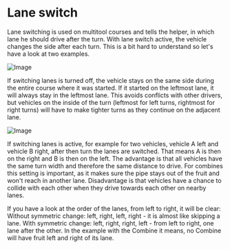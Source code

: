 # Lane switch


Lane switching is used on multitool courses and tells the helper, in which lane he should drive after the turn.
With lane switch active, the vehicle changes the side after each turn.
This is a bit hard to understand so let's have a look at two examples.


![Image](/home/runner/work/CourseplayHelp/CourseplayHelp/translation_data/regularchange_0_0_1020_765.png)


If switching lanes is turned off, the vehicle stays on the same side during the entire course where it was started.
If it started on the leftmost lane, it will always stay in the leftmost lane. This avoids conflicts with other drivers,
but vehicles on the inside of the turn (leftmost for left turns, rightmost for right turns) will have to make tighter
turns as they continue on the adjacent lane.


![Image](/home/runner/work/CourseplayHelp/CourseplayHelp/translation_data/symetricchange_0_0_1020_765.png)


If switching lanes is active, for example for two vehicles, vehicle A left and vehicle B right, after then turn the lanes are switched.
That means A is then on the right and B is then on the left.
The advantage is that all vehicles have the same turn width and therefore the same distance to drive.
For combines this setting is important, as it makes sure the pipe stays out of the fruit and won't reach in another lane.
Disadvantage is that vehicles have a chance to collide with each other when they drive towards each other on nearby lanes.

If you have a look at the order of the lanes, from left to right, it will be clear:
Without symmetric change: left, right, left, right - it is almost like skipping a lane.
With symmetric change: left, right, right, left - from left to right, one lane after the other.
In the example with the Combine it means, no Combine will have fruit left and right of its lane.


